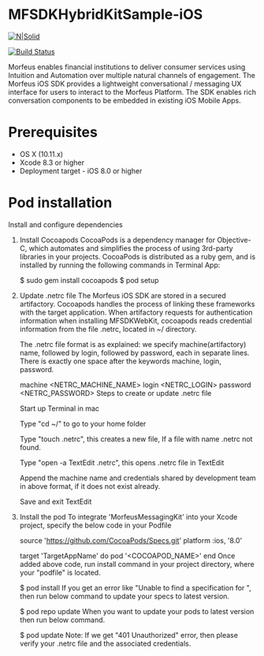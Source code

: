 # MFSDKHybridKitSample-iOS

[![N|Solid](https://active.ai/wp-content/uploads/2019/03/aai_logo-min.png)](https://github.com/triniticloud/MFSDKNativeKitSample)

[![Build Status](https://travis-ci.org/joemccann/dillinger.svg?branch=master)](https://github.com/triniticloud/MFSDKNativeKitSampler)

Morfeus enables financial institutions to deliver consumer services using Intuition and Automation over multiple natural channels of engagement. The Morfeus iOS SDK provides a lightweight conversational / messaging UX interface for users to interact to the Morfeus Platform. The SDK enables rich conversation components to be embedded in existing iOS Mobile Apps.

# Prerequisites

  - OS X (10.11.x)
  - Xcode 8.3 or higher
  - Deployment target - iOS 8.0 or higher

# Pod installation 

Install and configure dependencies
1. Install Cocoapods
CocoaPods is a dependency manager for Objective-C, which automates and simplifies the process of using 3rd-party libraries in your projects.  CocoaPods is distributed as a ruby gem, and is installed by running the following commands in Terminal App:

    $ sudo gem install cocoapods
    $ pod setup
2. Update .netrc file
    The Morfeus iOS SDK are stored in a secured artifactory. Cocoapods handles the process of linking these frameworks with the target application. When artifactory requests for authentication information when installing MFSDKWebKit, cocoapods reads credential information from the file .netrc, located in ~/ directory.

    The .netrc file format is as explained: we specify machine(artifactory) name, followed by login, followed by password, each in separate lines. There is exactly one space after the keywords machine, login, password.

    machine <NETRC_MACHINE_NAME>
    login <NETRC_LOGIN>
    password <NETRC_PASSWORD>
    Steps to create or update .netrc file

    Start up Terminal in mac
    
    Type "cd ~/" to go to your home folder
    
    Type "touch .netrc", this creates a new file, If a file with name .netrc not found.
    
    Type "open -a TextEdit .netrc", this opens .netrc file in TextEdit
    
    Append the machine name and credentials shared by development team in above format, if it does not exist already.
    
    Save and exit TextEdit

3. Install the pod
    To integrate 'MorfeusMessagingKit' into your Xcode project, specify the below code in your Podfile

    source 'https://github.com/CocoaPods/Specs.git'
    platform :ios, '8.0'
 
    target 'TargetAppName' do
        pod '<COCOAPOD_NAME>'
    end
    Once added above code, run install command in your project directory, where your "podfile" is located.

    $ pod install
    If you get an error like "Unable to find a specification for <pod-name>", then run below command to update your specs to latest version.

    $ pod repo update
    When you want to update your pods to latest version then run below command.

    $ pod update
    Note: If we get "401 Unauthorized" error, then please verify your .netrc file and the associated credentials.


